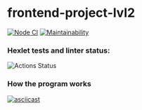 # frontend-project-lvl2

[![Node CI](https://github.com/vchslv/frontend-project-lvl2/workflows/Node%20CI/badge.svg)](https://github.com/vchslv/frontend-project-lvl2/actions)
[![Maintainability](https://api.codeclimate.com/v1/badges/ce0b1909dd2c11550c0b/maintainability)](https://codeclimate.com/github/vchslv/frontend-project-lvl2/maintainability)

### Hexlet tests and linter status:
![Actions Status](https://github.com/vchslv/frontend-project-lvl2/workflows/hexlet-check/badge.svg)

### How the program works
[![asciicast](https://asciinema.org/a/365105.svg)](https://asciinema.org/a/365105)
